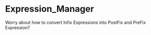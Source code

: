 # Expression_Manager
Worry about how to convert Infix Expressions into PostFix and PreFix Expression?
